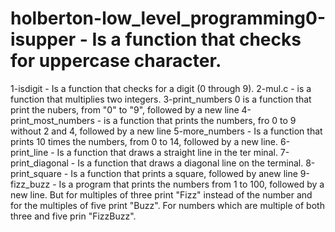 # holberton-low_level_programming0-isupper - Is a function that checks for uppercase character.
1-isdigit - Is a function that checks for a digit (0 through 9).
2-mul.c - is a function that multiplies two integers.
3-print_numbers 0 is a function that print the nubers, from "0" to "9", followed by a new line
4-print_most_numbers - is a function that prints the numbers, fro 0 to 9 without 2 and 4, followed by a new line
5-more_numbers - Is a function that prints 10 times the numbers, from 0 to 14, followed by a new line.
6-print_line - Is a function that draws a straight line in the ter minal.
7-print_diagonal - Is a function that draws a diagonal line on the terminal.
8-print_square - Is a function that prints a square, followed by anew line
9-fizz_buzz - Is a program that prints the numbers from 1 to 100, followed by a new line. But for multiples of three print "Fizz" instead of the number and for the multiples of five print "Buzz". For numbers which are multiple of both three and five prin "FizzBuzz".
